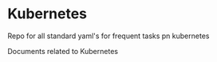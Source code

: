 # Kubernetes
Repo for all standard yaml's for  frequent tasks  pn kubernetes 

Documents related to Kubernetes
